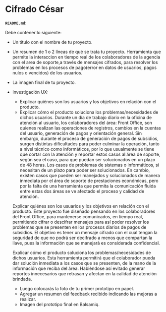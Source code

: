 # Cifrado César

**`README.md`**:

Debe contener lo siguiente:
- Un título con el nombre de tu proyecto.

- Un resumen de 1 o 2 líneas de qué se trata tu proyecto.
  Herramienta que permite la interaccion en tiempo real de los colaboradores de la agencia con el area de soporte,a través de mensajes cifrados, para resolver los problemas en los procesos de pago(error en datos de usuarios, pagos nulos o vencidos) de los usuarios.

- La imagen final de tu proyecto.

- Investigación UX:
  - Explicar quiénes son los usuarios y los objetivos en relación con el producto.
  - Explicar cómo el producto soluciona los problemas/necesidades de dichos usuarios.
  Durante un día de trabajo diario  en la oficina de atención al usuario, los colaboradores del área: Front Office, son quienes realizan las operaciones de registros, cambios en la cuentas del usuario, generación de pagos y orientación general. Sin embargo, durante el proceso de generación de pagos de subsidios, surgen distintas dificultades para poder culminar la operación, tanto a nivel técnico como informáticos, por lo que usualmente se tiene que cortar con la atención y reportar estos casos al área de soporte, según sea el caso, para que puedan ser solucionados en un plazo de 48 horas. Los casos de problemas de sistemas o informáticos, si necesitan de un plazo para poder ser solucionados. En cambio, existen casos que pueden ser manejados y solucionados de manera inmediata por el área de soporte de prestaciones económicas, pero por la falta de una herramienta que permita la comunicación fluida entre estas dos áreas se ve afectado el proceso y calidad de atención.

  Explicar quiénes son los usuarios y los objetivos en relación con el producto.
  Este proyecto fue diseñado pensando en  los colaboradores del Front Office, para mantenerse comunicados, en tiempo real, permitiendo cifrar o descifrar mensajes para así poder resolver los problemas que se presenten en los procesos diarios de pagos de subsidios. El objetivo es tener un mensaje cifrado con el cual tengan la seguridad de que no podrá ser decifrado a menos que compartan la llave, pues la información que se manejarà es considerada confidencial.

  Explicar cómo el producto soluciona los problemas/necesidades de dichos usuarios.
  Esta herramienta permitirá que el colaborador pueda dar solución inmediata a los casos que se presenten, de la mano de la información que reciba del área. Habiéndose así evitado generar reportes innecesarios que retrasan y afectan en la calidad de atención brindada.




  - Luego colocarás la foto de tu primer prototipo en papel.
  - Agregar un resumen del feedback recibido indicando las mejoras a realizar.
  - Imagen del prototipo final en Balsamiq.
